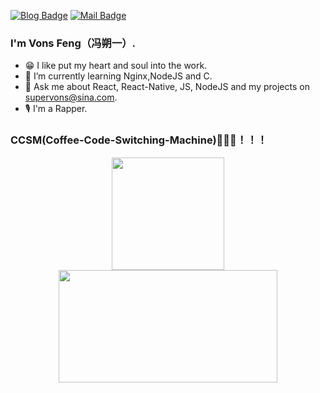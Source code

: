 [![Blog Badge](https://img.shields.io/badge/blog-120k%20pageview-brightgreen)](https://blog.csdn.net/qq934235475) 
[![Mail Badge](https://img.shields.io/badge/-supervons@sina.com-c14438?style=flat-square&logo=Gmail&logoColor=white&link=mailto:haoruileee@gmail.com)](mailto:haoruileee@gmail.com)
### I'm Vons Feng（冯朔一）.

- 😁 I like put my heart and soul into the work.
- 🌱 I’m currently learning Nginx,NodeJS and C.
- 💬 Ask me about React, React-Native, JS, NodeJS and my projects on supervons@sina.com.
- 🎙 I'm a Rapper.

### CCSM(Coffee-Code-Switching-Machine)🚀🚀🚀！！！
<p  align="center">
<a href="javaScript:">
  <img height="180em" src="https://github-readme-stats.vercel.app/api?username=supervons&count_private=true&show_icons=true"/>
  <img height="180em" width="350em" src="https://github-readme-stats-eight-theta.vercel.app/api/top-langs/?username=supervons&layout=compact&langs_count=8"/>
</a>
</p>
